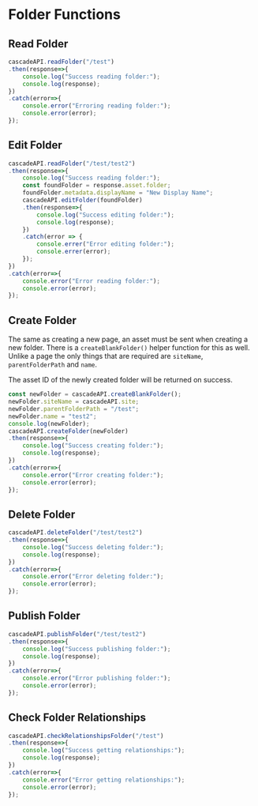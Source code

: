 # Folder Functions

## Read Folder

```javascript
cascadeAPI.readFolder("/test")
.then(response=>{
    console.log("Success reading folder:");
    console.log(response);
})
.catch(error=>{
    console.error("Erroring reading folder:");
    console.error(error);
});
```

## Edit Folder

```javascript
cascadeAPI.readFolder("/test/test2")
.then(response=>{
    console.log("Success reading folder:");
    const foundFolder = response.asset.folder;
    foundFolder.metadata.displayName = "New Display Name";
    cascadeAPI.editFolder(foundFolder)
    .then(response=>{
        console.log("Success editing folder:");
        console.log(response);
    })
    .catch(error => {
        console.errer("Error editing folder:");
        console.errer(error);
    });
})
.catch(error=>{
    console.error("Error reading folder:");
    console.error(error);
});
```

## Create Folder
The same as creating a new page, an asset must be sent when creating a new folder. There is a `createBlankFolder()` helper function for this as well. Unlike a page the only things that are required are `siteName`, `parentFolderPath` and `name`.

The asset ID of the newly created folder will be returned on success.
```javascript
const newFolder = cascadeAPI.createBlankFolder();
newFolder.siteName = cascadeAPI.site;
newFolder.parentFolderPath = "/test";
newFolder.name = "test2";
console.log(newFolder);
cascadeAPI.createFolder(newFolder)
.then(response=>{
    console.log("Success creating folder:");
    console.log(response);
})
.catch(error=>{
    console.error("Error creating folder:");
    console.error(error);
});
```

## Delete Folder

```javascript
cascadeAPI.deleteFolder("/test/test2")
.then(response=>{
    console.log("Success deleting folder:");
    console.log(response);
})
.catch(error=>{
    console.error("Error deleting folder:");
    console.error(error);
});
```

## Publish Folder

```javascript
cascadeAPI.publishFolder("/test/test2")
.then(response=>{
    console.log("Success publishing folder:");
    console.log(response);
})
.catch(error=>{
    console.error("Error publishing folder:");
    console.error(error);
});
```

## Check Folder Relationships

```javascript
cascadeAPI.checkRelationshipsFolder("/test")
.then(response=>{
    console.log("Success getting relationships:");
    console.log(response);
})
.catch(error=>{
    console.error("Error getting relationships:");
    console.error(error);
});
```
